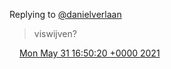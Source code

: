 Replying to [@danielverlaan](https://twitter.com/danielverlaan/status/1398267822271254531)

> viswijven?

<img src="../../media/tweet.ico" width="12" /> [Mon May 31 16:50:20 +0000 2021](https://twitter.com/DromerDenker/status/1399407912880066570)